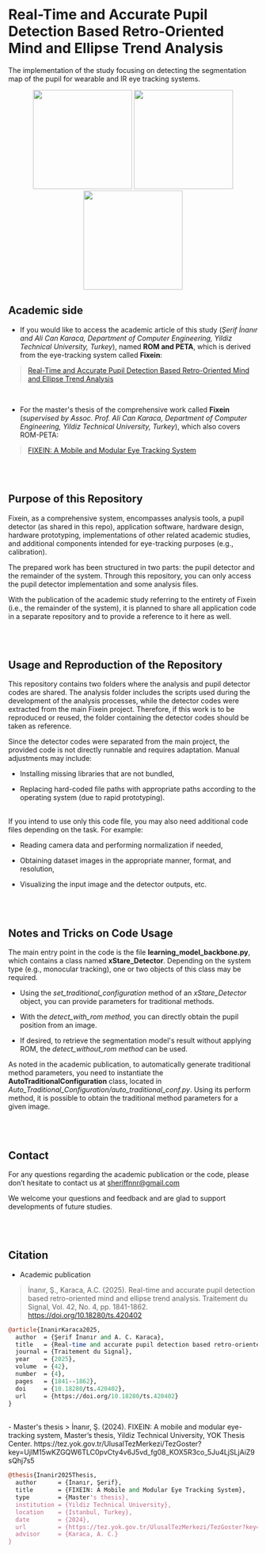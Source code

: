 # Real-Time and Accurate Pupil Detection Based Retro-Oriented Mind and Ellipse Trend Analysis

The implementation of the study focusing on detecting the segmentation map of the pupil for wearable and IR eye tracking systems.


<p align="center">
  <img src="https://github.com/user-attachments/assets/5cec9030-b846-4e81-b9c5-20e88ef74e99" width="200"  />
  <img src="https://github.com/user-attachments/assets/900e78df-bbd3-40df-96d7-c97f31f7fdca" width="200"  />
  <img src="https://github.com/user-attachments/assets/203d84da-6dfc-452b-8275-4b62d8d8b253" width="200"  />
</p>


##  Academic side


- If you would like to access the academic article of this study (*Şerif İnanır and Ali Can Karaca, Department of Computer Engineering, Yildiz Technical University, Turkey*), named **ROM and PETA**, which is derived from the eye-tracking system called **Fixein**:
> [Real-Time and Accurate Pupil Detection Based Retro-Oriented Mind and Ellipse Trend Analysis ](https://www.iieta.org/journals/ts/paper/10.18280/ts.420402 "Real-Time and Accurate Pupil Detection Based Retro-Oriented Mind and Ellipse Trend Analysis ")

<br/>

- For the master's thesis of the comprehensive work called **Fixein** (*supervised by Assoc. Prof. Ali Can Karaca, Department of Computer Engineering, Yildiz Technical University, Turkey*), which also covers ROM-PETA:
> [FIXEIN: A Mobile and Modular Eye Tracking System](https://tez.yok.gov.tr/UlusalTezMerkezi/TezGoster?key=UjlM15wKZGQW6TLC0pvCty4v6J5vd_fg08_KOX5R3co_5Ju4LjSLjAiZ9sQhj7s5 "FIXEIN: A MOBILE AND MODULAR EYE TRACKING SYSTEM")

<br/><br/>

## Purpose of this Repository

Fixein, as a comprehensive system, encompasses analysis tools, a pupil detector (as shared in this repo), application software, hardware design, hardware prototyping, implementations of other related academic studies, and additional components intended for eye-tracking purposes (e.g., calibration).

The prepared work has been structured in two parts: the pupil detector and the remainder of the system. Through this repository, you can only access the pupil detector implementation and some analysis files.

With the publication of the academic study referring to the entirety of Fixein (i.e., the remainder of the system), it is planned to share all application code in a separate repository and to provide a reference to it here as well.

<br/><br/>

## Usage and Reproduction of the Repository
This repository contains two folders where the analysis and pupil detector codes are shared. The analysis folder includes the scripts used during the development of the analysis processes, while the detector codes were extracted from the main Fixein project. Therefore, if this work is to be reproduced or reused, the folder containing the detector codes should be taken as reference.

Since the detector codes were separated from the main project, the provided code is not directly runnable and requires adaptation. Manual adjustments may include:

- Installing missing libraries that are not bundled,

- Replacing hard-coded file paths with appropriate paths according to the operating system (due to rapid prototyping).

<br/>
If you intend to use only this code file, you may also need additional code files depending on the task. For example:

- Reading camera data and performing normalization if needed,

- Obtaining dataset images in the appropriate manner, format, and resolution,

- Visualizing the input image and the detector outputs, etc.


<br/><br/>

## Notes and Tricks on Code Usage

The main entry point in the code is the file **learning_model_backbone.py**, which contains a class named **xStare_Detector**. Depending on the system type (e.g., monocular tracking), one or two objects of this class may be required.

- Using the *set_traditional_configuration* method of an *xStare_Detector* object, you can provide parameters for traditional methods.

- With the *detect_with_rom method,* you can directly obtain the pupil position from an image.

- If desired, to retrieve the segmentation model's result without applying ROM, the *detect_without_rom method* can be used.

As noted in the academic publication, to automatically generate traditional method parameters, you need to instantiate the **AutoTraditionalConfiguration** class, located in *Auto_Traditional_Configuration/auto_traditional_conf.py*. Using its perform method, it is possible to obtain the traditional method parameters for a given image.


<br/><br/>
## Contact
For any questions regarding the academic publication or the code, please don’t hesitate to contact us at sheriffnnr@gmail.com

We welcome your questions and feedback and are glad to support developments of future studies.

<br/><br/>

## Citation
- Academic publication
> İnanır, Ş., Karaca, A.C. (2025). Real-time and accurate pupil detection based retro-oriented mind and ellipse trend analysis. Traitement du Signal, Vol. 42, No. 4, pp. 1841-1862. https://doi.org/10.18280/ts.420402

```perl
@article{InanirKaraca2025,
  author  = {Şerif İnanır and A. C. Karaca},
  title   = {Real-time and accurate pupil detection based retro-oriented mind and ellipse trend analysis},
  journal = {Traitement du Signal},
  year    = {2025},
  volume  = {42},
  number  = {4},
  pages   = {1841--1862},
  doi     = {10.18280/ts.420402},
  url     = {https://doi.org/10.18280/ts.420402}
}
```
<br/>
- Master's thesis
> İnanır, Ş. (2024). FIXEIN: A mobile and modular eye-tracking system, Master’s thesis, Yildiz Technical University, YOK Thesis Center. https://tez.yok.gov.tr/UlusalTezMerkezi/TezGoster?key=UjlM15wKZGQW6TLC0pvCty4v6J5vd_fg08_KOX5R3co_5Ju4LjSLjAiZ9sQhj7s5

```perl
@thesis{Inanir2025Thesis,
  author      = {İnanır, Şerif},
  title       = {FIXEIN: A Mobile and Modular Eye Tracking System},
  type        = {Master's thesis},
  institution = {Yildiz Technical University},
  location    = {Istanbul, Turkey},
  date        = {2024},
  url         = {https://tez.yok.gov.tr/UlusalTezMerkezi/TezGoster?key=UjlM15wKZGQW6TLC0pvCty4v6J5vd_fg08_KOX5R3co_5Ju4LjSLjAiZ9sQhj7s5},
  advisor     = {Karaca, A. C.}  
}
```
<br/><br/>
